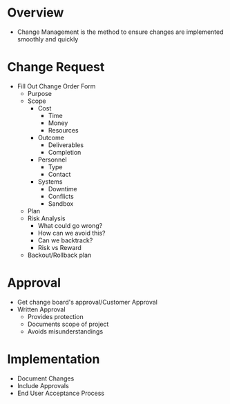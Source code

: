 # Overview
- Change Management is the method to ensure changes are implemented smoothly and quickly

# Change Request
- Fill Out Change Order Form
	- Purpose
	- Scope
		- Cost
			- Time
			- Money
			- Resources
		- Outcome
			- Deliverables
			- Completion
		- Personnel
			- Type
			- Contact
		- Systems
			- Downtime
			- Conflicts
			- Sandbox
	- Plan
	- Risk Analysis
		- What could go wrong?
		- How can we avoid this?
		- Can we backtrack?
		- Risk vs Reward
	- Backout/Rollback plan
# Approval
- Get change board's approval/Customer Approval
- Written Approval
	- Provides protection
	- Documents scope of project
	- Avoids misunderstandings
# Implementation
- Document Changes
- Include Approvals
- End User Acceptance Process
